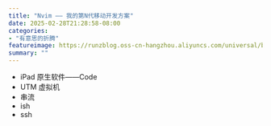 ```yaml
---
title: "Nvim —— 我的第N代移动开发方案"
date: 2025-02-28T21:28:58-08:00
categories: 
- "有意思的折腾"
featureimage: https://runzblog.oss-cn-hangzhou.aliyuncs.com/universal/background1.jpg
summary: ""
---
```




- iPad 原生软件——Code
- UTM 虚拟机
- 串流
- ish
- ssh
